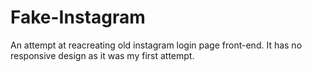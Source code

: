 # Fake-Instagram
An attempt at reacreating old instagram login page front-end. It has no responsive design as it was my first attempt.
